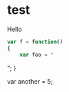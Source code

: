 test
====

<div>
Hello
</div>

```javascript
var f = function()
{
    var foo = "
```
";
}

var another = 5;
```